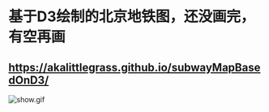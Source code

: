 # 基于D3绘制的北京地铁图，还没画完，有空再画
## https://akalittlegrass.github.io/subwayMapBasedOnD3/
![show.gif](https://i.loli.net/2019/06/01/5cf20ec0760f091670.gif)
